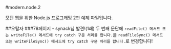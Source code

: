 #modern.node.2

모던 웹을 위한 Node.js 프로그래밍 2판 예제 파일입니다.

##오탈자
###78페이지 - synack님 발견!(1쇄)
두 번째 문단에 `readFile() 메서드 또는 writeFile() 메서드에 try catch 구문 처리를 합니다.`를
`readFileSync() 메서드 또는 writeFileSync() 메서드에 try catch 구문 처리를 합니다.`로 변경합니다!
